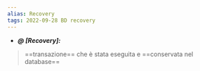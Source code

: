 ```yaml
---
alias: Recovery
tags: 2022-09-28 BD recovery
---
```


- ***@ [Recovery]:***
> ==transazione== che è stata eseguita e ==conservata nel database==
<!--ID: 1670236971123-->
